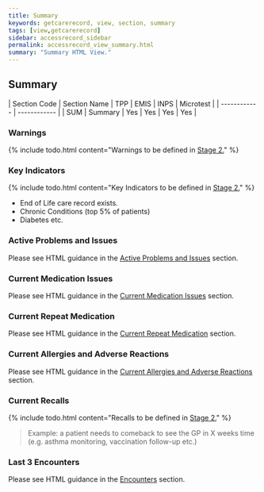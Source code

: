 ```yaml
---
title: Summary
keywords: getcarerecord, view, section, summary
tags: [view,getcarerecord]
sidebar: accessrecord_sidebar
permalink: accessrecord_view_summary.html
summary: "Summary HTML View."
---
```


## Summary ##

| Section Code | Section Name | TPP | EMIS | INPS | Microtest |
| ------------ | ------------ |
| SUM | Summary | Yes | Yes | Yes | Yes |

### Warnings ###

{% include todo.html content="Warnings to be defined in [Stage 2.](designprinciples_maturity_model.html)" %}

### Key Indicators ###

{% include todo.html content="Key Indicators to be defined in [Stage 2.](designprinciples_maturity_model.html)" %}

- End of Life care record exists.
- Chronic Conditions (top 5% of patients)
- Diabetes etc.

### Active Problems and Issues ###

Please see HTML guidance in the [Active Problems and Issues](accessrecord_view_problems.html#active-problems-and-issues) section.

### Current Medication Issues ###

Please see HTML guidance in the [Current Medication Issues](accessrecord_view_medications.html#current-medication-issues) section.

### Current Repeat Medication ###

Please see HTML guidance in the [Current Repeat Medication](accessrecord_view_medications.html#current-repeat-medication) section.

### Current Allergies and Adverse Reactions ###

Please see HTML guidance in the [Current Allergies and Adverse Reactions](accessrecord_view_allergies.html#current-allergies-and-adverse-reactions) section.

### Current Recalls ###

{% include todo.html content="Recalls to be defined in [Stage 2.](designprinciples_maturity_model.html)" %}

> Example: a patient needs to comeback to see the GP in X weeks time (e.g. asthma monitoring, vaccination follow-up etc.)

### Last 3 Encounters ###

Please see HTML guidance in the [Encounters](accessrecord_view_encounters.html) section.
